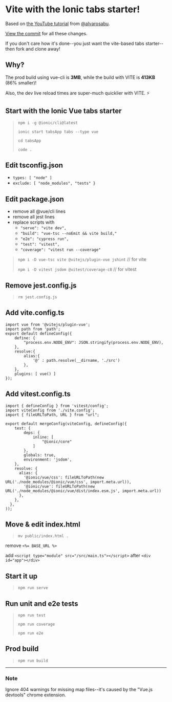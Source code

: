 # Vite with the Ionic tabs starter!

Based on [the YouTube tutorial](https://www.youtube.com/watch?v=-FwQ6c6OreQ) from [@alvarosabu](https://github.com/alvarosabu).

[View the commit](https://github.com/dolthead/vitehow/commit/2ab6f7e311942ef8ea472cdb9a00e17a9a873d5e) for all these changes.

If you don't care how it's done--you just want the vite-based tabs starter--then fork and clone away!

## Why?

The prod build using vue-cli is **3MB**, while the build with VITE is **413KB** (86% smaller)!

Also, the dev live reload times are super-much quicklier with VITE. ⚡️

## Start with the Ionic Vue tabs starter

> `npm i -g @ionic/cli@latest`
>
> `ionic start tabsApp tabs --type vue`
>
> `cd tabsApp`
>
> `code .`

## Edit tsconfig.json
- `types: [ "node" ]`
- `exclude: [ "node_modules", "tests" }`
  
## Edit package.json
- remove all @vue/cli lines
- remove all jest lines
- replace scripts with
    - `"serve": "vite dev",`
    - `"build": "vue-tsc --noEmit && vite build,"`
    -  `"e2e": "cypress run",`
    -  `"test": "vitest",`
    -  `"coverage": "vitest run --coverage"`

> `npm i -D vue-tsc vite @vitejs/plugin-vue jshint` // for vite
> 
> `npm i -D vitest jsdom @vitest/coverage-c8` // for vitest 

## Remove jest.config.js

> `rm jest.config.js`

## Add vite.config.ts

```import { defineConfig } from "vite";
import vue from '@vitejs/plugin-vue';
import path from 'path';
export default defineConfig({
    define: {
        "process.env.NODE_ENV": JSON.stringify(process.env.NODE_ENV),
    },
    resolve:{
        alias:{
            '@' : path.resolve(__dirname, './src')
        },
    },
    plugins: [ vue() ]
});
```

## Add vitest.config.ts

```import { mergeConfig } from 'vite';
import { defineConfig } from 'vitest/config';
import viteConfig from './vite.config';
import { fileURLToPath, URL } from "url";

export default mergeConfig(viteConfig, defineConfig({
    test: {
        deps: {
            inline: [
                "@ionic/core"
            ]
        },
        globals: true,
        environment: 'jsdom',
    },
    resolve: {
      alias: {
        '@ionic/vue/css': fileURLToPath(new URL('./node_modules/@ionic/vue/css', import.meta.url)),
        '@ionic/vue': fileURLToPath(new URL('./node_modules/@ionic/vue/dist/index.esm.js', import.meta.url))
      },
    },
  },
));
```

## Move & edit index.html

> `mv public/index.html .`
> 
remove `<%= BASE_URL %>`

add `<script type="module" src="/src/main.ts"></script>`
after `<div id="app"></div>`

## Start it up
> `npm run serve`

## Run unit and e2e tests
> `npm run test`
>
> `npm run coverage`
> 
> `npm run e2e`

## Prod build

> `npm run build`

-----

### Note

Ignore 404 warnings for missing map files--it's caused by the "Vue.js devtools" chrome extension.
